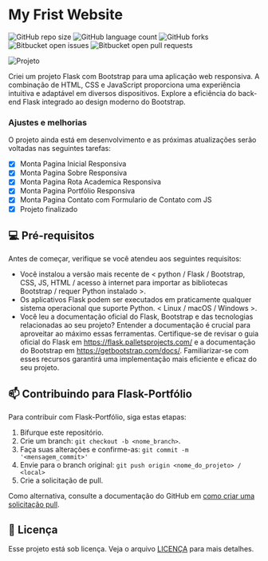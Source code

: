 # My Frist Website

![GitHub repo size](https://img.shields.io/github/repo-size/August1312/Flask-portfolio.io?style=for-the-badge)
![GitHub language count](https://img.shields.io/github/languages/count/August1312/Flask-portfolio.io?style=for-the-badge)
![GitHub forks](https://img.shields.io/github/forks/August1312/Flask-portfolio.io?style=for-the-badge)
![Bitbucket open issues](https://img.shields.io/bitbucket/issues/August1312/Flask-portfolio.io?style=for-the-badge)
![Bitbucket open pull requests](https://img.shields.io/bitbucket/pr-raw/August1312/Flask-portfolio.io?style=for-the-badge)

<img src="" alt="Projeto">


Criei um projeto Flask com Bootstrap para uma aplicação web responsiva.
A combinação de HTML, CSS e JavaScript proporciona uma experiência intuitiva e adaptável em diversos dispositivos. 
Explore a eficiência do back-end Flask integrado ao design moderno do Bootstrap.

### Ajustes e melhorias

O projeto ainda está em desenvolvimento e as próximas atualizações serão voltadas nas seguintes tarefas:

- [x] Monta Pagina Inicial Responsiva 
- [x] Monta Pagina Sobre Responsiva
- [x] Monta Pagina Rota Academica Responsiva
- [x] Monta Pagina Portfólio Responsiva
- [x] Monta Pagina Contato com Formulario de Contato com JS 
- [x] Projeto finalizado 

## 💻 Pré-requisitos

Antes de começar, verifique se você atendeu aos seguintes requisitos:

- Você instalou a versão mais recente de < python / Flask / Bootstrap, CSS, JS, HTML / acesso à internet para importar as bibliotecas Bootstrap / requer Python instalado >.
- Os aplicativos Flask podem ser executados em praticamente qualquer sistema operacional que suporte Python. < Linux / macOS / Windows >.
- Você leu a documentação oficial do Flask, Bootstrap e das tecnologias relacionadas ao seu projeto? Entender a documentação é crucial para aproveitar ao máximo essas ferramentas. 
Certifique-se de revisar o guia oficial do Flask em https://flask.palletsprojects.com/ e a documentação do Bootstrap em https://getbootstrap.com/docs/. 
Familiarizar-se com esses recursos garantirá uma implementação mais eficiente e eficaz do seu projeto.


## 📫 Contribuindo para Flask-Portfólio

Para contribuir com Flask-Portfólio, siga estas etapas:

1. Bifurque este repositório.
2. Crie um branch: `git checkout -b <nome_branch>`.
3. Faça suas alterações e confirme-as: `git commit -m '<mensagem_commit>'`
4. Envie para o branch original: `git push origin <nome_do_projeto> / <local>`
5. Crie a solicitação de pull.

Como alternativa, consulte a documentação do GitHub em [como criar uma solicitação pull](https://help.github.com/en/github/collaborating-with-issues-and-pull-requests/creating-a-pull-request).


## 📝 Licença

Esse projeto está sob licença. Veja o arquivo [LICENÇA](LICENSE.md) para mais detalhes.
